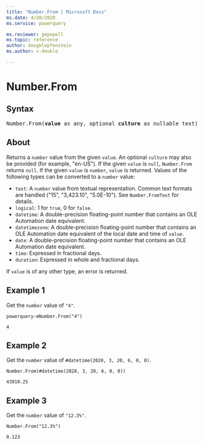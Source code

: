 ```yaml
---
title: "Number.From | Microsoft Docs"
ms.date: 4/20/2020
ms.service: powerquery

ms.reviewer: gepopell
ms.topic: reference
author: dougklopfenstein
ms.author: v-douklo

---
```

# Number.From

## Syntax

<pre>
Number.From(<b>value</b> as any, optional <b>culture</b> as nullable text) as nullable number
</pre>

## About
Returns a `number` value from the given `value`. An optional `culture` may also be provided (for example, "en-US"). If the given `value` is `null`, `Number.From` returns `null`. If the given `value` is `number`, `value` is returned. Values of the following types can be converted to a `number` value: <ul> <li>`text`: A `number` value from textual representation. Common text formats are handled ("15", "3,423.10", "5.0E-10"). See `Number.FromText` for details.</li> <li>`logical`: 1 for `true`, 0 for `false`.</li> <li>`datetime`: A double-precision floating-point number that contains an OLE Automation date equivalent.</li> <li>`datetimezone`: A double-precision floating-point number that contains an OLE Automation date equivalent of the local date and time of `value`.</li> <li>`date`: A double-precision floating-point number that contains an OLE Automation date equivalent.</li> <li>`time`: Expressed in fractional days.</li> <li>`duration`: Expressed in whole and fractional days.</li> </ul> If `value` is of any other type, an error is returned.

## Example 1
Get the `number` value of `"4"`.

```
powerquery-mNumber.From("4")
```

`4`

## Example 2
Get the `number` value of `#datetime(2020, 3, 20, 6, 0, 0)`.

```powerquery-m
Number.From(#datetime(2020, 3, 20, 6, 0, 0))
```

`43910.25`

## Example 3
Get the `number` value of `"12.3%"`.

```powerquery-m
Number.From("12.3%")
```

`0.123`
